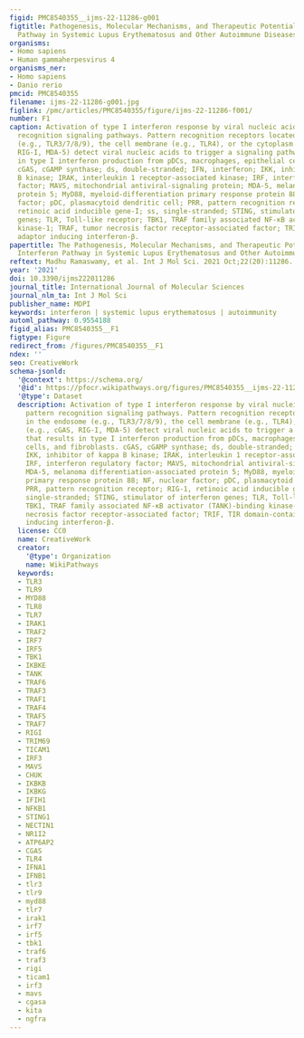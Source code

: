 ```yaml
---
figid: PMC8540355__ijms-22-11286-g001
figtitle: Pathogenesis, Molecular Mechanisms, and Therapeutic Potential of the Interferon
  Pathway in Systemic Lupus Erythematosus and Other Autoimmune Diseases
organisms:
- Homo sapiens
- Human gammaherpesvirus 4
organisms_ner:
- Homo sapiens
- Danio rerio
pmcid: PMC8540355
filename: ijms-22-11286-g001.jpg
figlink: /pmc/articles/PMC8540355/figure/ijms-22-11286-f001/
number: F1
caption: Activation of type I interferon response by viral nucleic acids and pattern
  recognition signaling pathways. Pattern recognition receptors located in the endosome
  (e.g., TLR3/7/8/9), the cell membrane (e.g., TLR4), or the cytoplasm (e.g., cGAS,
  RIG-I, MDA-5) detect viral nucleic acids to trigger a signaling pathway that results
  in type I interferon production from pDCs, macrophages, epithelial cells, and fibroblasts.
  cGAS, cGAMP synthase; ds, double-stranded; IFN, interferon; IKK, inhibitor of kappa
  B kinase; IRAK, interleukin 1 receptor-associated kinase; IRF, interferon regulatory
  factor; MAVS, mitochondrial antiviral-signaling protein; MDA-5, melanoma differentiation-associated
  protein 5; MyD88, myeloid-differentiation primary response protein 88; NF, nuclear
  factor; pDC, plasmacytoid dendritic cell; PRR, pattern recognition receptor; RIG-1,
  retinoic acid inducible gene-I; ss, single-stranded; STING, stimulator of interferon
  genes; TLR, Toll-like receptor; TBK1, TRAF family associated NF-κB activator (TANK)-binding
  kinase-1; TRAF, tumor necrosis factor receptor-associated factor; TRIF, TIR domain-containing
  adaptor inducing interferon-β.
papertitle: The Pathogenesis, Molecular Mechanisms, and Therapeutic Potential of the
  Interferon Pathway in Systemic Lupus Erythematosus and Other Autoimmune Diseases.
reftext: Madhu Ramaswamy, et al. Int J Mol Sci. 2021 Oct;22(20):11286.
year: '2021'
doi: 10.3390/ijms222011286
journal_title: International Journal of Molecular Sciences
journal_nlm_ta: Int J Mol Sci
publisher_name: MDPI
keywords: interferon | systemic lupus erythematosus | autoimmunity
automl_pathway: 0.9554188
figid_alias: PMC8540355__F1
figtype: Figure
redirect_from: /figures/PMC8540355__F1
ndex: ''
seo: CreativeWork
schema-jsonld:
  '@context': https://schema.org/
  '@id': https://pfocr.wikipathways.org/figures/PMC8540355__ijms-22-11286-g001.html
  '@type': Dataset
  description: Activation of type I interferon response by viral nucleic acids and
    pattern recognition signaling pathways. Pattern recognition receptors located
    in the endosome (e.g., TLR3/7/8/9), the cell membrane (e.g., TLR4), or the cytoplasm
    (e.g., cGAS, RIG-I, MDA-5) detect viral nucleic acids to trigger a signaling pathway
    that results in type I interferon production from pDCs, macrophages, epithelial
    cells, and fibroblasts. cGAS, cGAMP synthase; ds, double-stranded; IFN, interferon;
    IKK, inhibitor of kappa B kinase; IRAK, interleukin 1 receptor-associated kinase;
    IRF, interferon regulatory factor; MAVS, mitochondrial antiviral-signaling protein;
    MDA-5, melanoma differentiation-associated protein 5; MyD88, myeloid-differentiation
    primary response protein 88; NF, nuclear factor; pDC, plasmacytoid dendritic cell;
    PRR, pattern recognition receptor; RIG-1, retinoic acid inducible gene-I; ss,
    single-stranded; STING, stimulator of interferon genes; TLR, Toll-like receptor;
    TBK1, TRAF family associated NF-κB activator (TANK)-binding kinase-1; TRAF, tumor
    necrosis factor receptor-associated factor; TRIF, TIR domain-containing adaptor
    inducing interferon-β.
  license: CC0
  name: CreativeWork
  creator:
    '@type': Organization
    name: WikiPathways
  keywords:
  - TLR3
  - TLR9
  - MYD88
  - TLR8
  - TLR7
  - IRAK1
  - TRAF2
  - IRF7
  - IRF5
  - TBK1
  - IKBKE
  - TANK
  - TRAF6
  - TRAF3
  - TRAF1
  - TRAF4
  - TRAF5
  - TRAF7
  - RIGI
  - TRIM69
  - TICAM1
  - IRF3
  - MAVS
  - CHUK
  - IKBKB
  - IKBKG
  - IFIH1
  - NFKB1
  - STING1
  - NECTIN1
  - NR1I2
  - ATP6AP2
  - CGAS
  - TLR4
  - IFNA1
  - IFNB1
  - tlr3
  - tlr9
  - myd88
  - tlr7
  - irak1
  - irf7
  - irf5
  - tbk1
  - traf6
  - traf3
  - rigi
  - ticam1
  - irf3
  - mavs
  - cgasa
  - kita
  - ngfra
---
```


